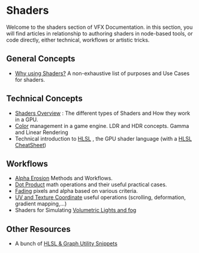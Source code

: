 # Shaders

Welcome to the shaders section of VFX Documentation. in this section, you will find articles in relationship to authoring shaders in node-based tools, or code directly, either technical, workflows or artistic tricks.

## General Concepts

* [Why using Shaders?](purpose.md) A non-exhaustive list of purposes and Use Cases for shaders.

## Technical Concepts

* [Shaders Overview](overview.md) : The different types of Shaders and How they work in a GPU.
* [Color](color.md) management in a game engine. LDR and HDR concepts. Gamma and Linear Rendering
* Technical introduction to [HLSL](hlsl.md) , the GPU shader language (with a [HLSL CheatSheet](hlslcheatsheet.md))

## Workflows

* [Alpha Erosion](alpha-erosion.md) Methods and Workflows.
* [Dot Product](dotproduct.md) math operations and their useful practical cases.
* [Fading](fading.md) pixels and alpha based on various criteria.
* [UV and Texture Coordinate](texcoord.md) useful operations (scrolling, deformation, gradient mapping,...)
* Shaders for Simulating [Volumetric Lights and fog](volumetric.md)

## Other Resources

* A bunch of [HLSL & Graph Utility Snippets](utility.md) 